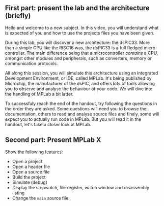 ## First part: present the lab and the architecture (briefly)
Hello and welcome to a new subject. In this video, you will understand what is expected of you and how to use the projects files you have been given.

During this lab, you will discover a new architecture: the dsPIC33.
More than a simple CPU like the RISC16 was, the dsPIC33 is a full fledged micro-controller.
The main difference being that a microcontroller *contains* a CPU, amongst other modules and peripherals, such as converters, memory or communication protocols.

All along this session, you will simulate this architecture using an Integrated Development Environment, or IDE, called MPLab.
It's being published by Microchip, the manufacturer of the dsPIC, and offers lots of tools allowing you to observe and analyse the behaviour of your code.
We will dive into the handling of MPLab a bit latter.

To successfuly reach the end of the handout, try following the questions in the order they are asked.
Some questions will need you to browse the documentation, others to read and analyse source files and finaly, some will expect you to actually run code in MPLab.
But you will read it in the handout, let's take a closer look at MPLab.

## Second part: Present MPLab X
Show the following features:
- Open a project
- Open a header file
- Open a source file
- Build the project
- Simulate (debug)
- Display the stopwatch, file register, watch window and disassembly listing
- Change the `main` source file